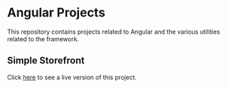 # Angular Projects
This repository contains projects related to Angular and the various utilities related to the framework.

<h2>Simple Storefront</h2>

Click <a href="https://simple-storefront.web.app/">here</a> to see a live version of this project.
